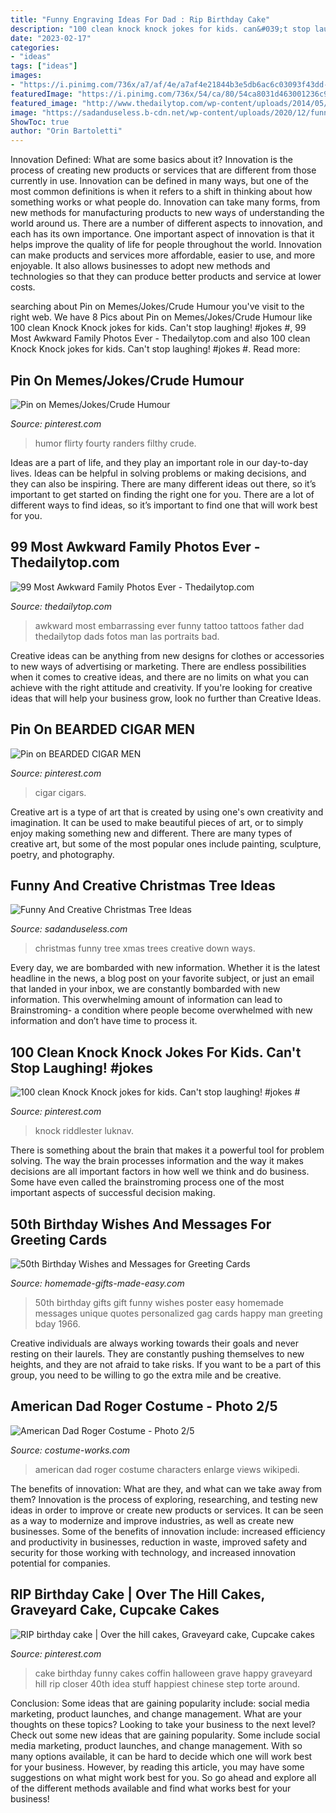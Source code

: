 ```yaml
---
title: "Funny Engraving Ideas For Dad : Rip Birthday Cake"
description: "100 clean knock knock jokes for kids. can&#039;t stop laughing! #jokes #"
date: "2023-02-17"
categories:
- "ideas"
tags: ["ideas"]
images:
- "https://i.pinimg.com/736x/a7/af/4e/a7af4e21844b3e5db6ac6c03093f43dd--funny-stuff-too-funny.jpg"
featuredImage: "https://i.pinimg.com/736x/54/ca/80/54ca8031d463001236c9a34ffe2d9ba3.jpg"
featured_image: "http://www.thedailytop.com/wp-content/uploads/2014/05/Awkward-Family-Photos-62.jpg"
image: "https://sadanduseless.b-cdn.net/wp-content/uploads/2020/12/funny-xmas-trees13.jpg"
ShowToc: true
author: "Orin Bartoletti"
---
```



Innovation Defined: What are some basics about it?
Innovation is the process of creating new products or services that are different from those currently in use. Innovation can be defined in many ways, but one of the most common definitions is when it refers to a shift in thinking about how something works or what people do. Innovation can take many forms, from new methods for manufacturing products to new ways of understanding the world around us. There are a number of different aspects to innovation, and each has its own importance.
One important aspect of innovation is that it helps improve the quality of life for people throughout the world. Innovation can make products and services more affordable, easier to use, and more enjoyable. It also allows businesses to adopt new methods and technologies so that they can produce better products and service at lower costs.

	

		
searching about Pin on Memes/Jokes/Crude Humour you've visit to the right web. We have 8 Pics about Pin on Memes/Jokes/Crude Humour like 100 clean Knock Knock jokes for kids. Can&#039;t stop laughing! #jokes #, 99 Most Awkward Family Photos Ever - Thedailytop.com and also 100 clean Knock Knock jokes for kids. Can&#039;t stop laughing! #jokes #. Read more:
		
    
## Pin On Memes/Jokes/Crude Humour

<img loading=lazy src="https://i.pinimg.com/736x/b2/ee/6f/b2ee6f1ca3b4a6d7c132139a44bcea55.jpg" onerror="this.onerror=null;this.src='https://tse3.mm.bing.net/th?id=OIP.49xPOw6u7IQPggMMvL0IXgHaKf&amp;pid=15.1';" alt="Pin on Memes/Jokes/Crude Humour">

_Source: pinterest.com_

>humor flirty fourty randers filthy crude. 

	

Ideas are a part of life, and they play an important role in our day-to-day lives. Ideas can be helpful in solving problems or making decisions, and they can also be inspiring. There are many different ideas out there, so it’s important to get started on finding the right one for you. There are a lot of different ways to find ideas, so it’s important to find one that will work best for you.

    
## 99 Most Awkward Family Photos Ever - Thedailytop.com

<img loading=lazy src="http://www.thedailytop.com/wp-content/uploads/2014/05/Awkward-Family-Photos-62.jpg" onerror="this.onerror=null;this.src='https://tse4.mm.bing.net/th?id=OIP.v7eAoX_RP3uOhfzvDQMVbAHaKI&amp;pid=15.1';" alt="99 Most Awkward Family Photos Ever - Thedailytop.com">

_Source: thedailytop.com_

>awkward most embarrassing ever funny tattoo tattoos father dad thedailytop dads fotos man las portraits bad. 

	

Creative ideas can be anything from new designs for clothes or accessories to new ways of advertising or marketing. There are endless possibilities when it comes to creative ideas, and there are no limits on what you can achieve with the right attitude and creativity. If you're looking for creative ideas that will help your business grow, look no further than Creative Ideas.

    
## Pin On BEARDED CIGAR MEN

<img loading=lazy src="https://i.pinimg.com/736x/54/ca/80/54ca8031d463001236c9a34ffe2d9ba3.jpg" onerror="this.onerror=null;this.src='https://tse2.mm.bing.net/th?id=OIP.f8UwaUhNGrkV4dlZL3wGRQHaJ3&amp;pid=15.1';" alt="Pin on BEARDED CIGAR MEN">

_Source: pinterest.com_

>cigar cigars. 

	

Creative art is a type of art that is created by using one's own creativity and imagination. It can be used to make beautiful pieces of art, or to simply enjoy making something new and different. There are many types of creative art, but some of the most popular ones include painting, sculpture, poetry, and photography.

    
## Funny And Creative Christmas Tree Ideas

<img loading=lazy src="https://sadanduseless.b-cdn.net/wp-content/uploads/2020/12/funny-xmas-trees13.jpg" onerror="this.onerror=null;this.src='https://tse1.mm.bing.net/th?id=OIP.A4GF2txVbW0UHom4FDFLKAHaJ-&amp;pid=15.1';" alt="Funny And Creative Christmas Tree Ideas">

_Source: sadanduseless.com_

>christmas funny tree xmas trees creative down ways. 

	

Every day, we are bombarded with new information. Whether it is the latest headline in the news, a blog post on your favorite subject, or just an email that landed in your inbox, we are constantly bombarded with new information. This overwhelming amount of information can lead to Brainstroming- a condition where people become overwhelmed with new information and don’t have time to process it.

    
## 100 Clean Knock Knock Jokes For Kids. Can&#039;t Stop Laughing! #jokes #

<img loading=lazy src="https://i.pinimg.com/736x/08/e5/3c/08e53cbdb42a6fb11539a8e568cb7199.jpg" onerror="this.onerror=null;this.src='https://tse1.mm.bing.net/th?id=OIP.oEsx4v91qCDq6eplm-Q07AHaLH&amp;pid=15.1';" alt="100 clean Knock Knock jokes for kids. Can&#039;t stop laughing! #jokes #">

_Source: pinterest.com_

>knock riddlester luknav. 

	

There is something about the brain that makes it a powerful tool for problem solving. The way the brain processes information and the way it makes decisions are all important factors in how well we think and do business. Some have even called the brainstroming process one of the most important aspects of successful decision making.

    
## 50th Birthday Wishes And Messages For Greeting Cards

<img loading=lazy src="http://www.homemade-gifts-made-easy.com/image-files/personalized-50th-birthday-poster-men-1966-800x932.jpg" onerror="this.onerror=null;this.src='https://tse2.mm.bing.net/th?id=OIP.IkN7fR0E0I6M5VlKfOKSmAHaIo&amp;pid=15.1';" alt="50th Birthday Wishes and Messages for Greeting Cards">

_Source: homemade-gifts-made-easy.com_

>50th birthday gifts gift funny wishes poster easy homemade messages unique quotes personalized gag cards happy man greeting bday 1966. 

	

Creative individuals are always working towards their goals and never resting on their laurels. They are constantly pushing themselves to new heights, and they are not afraid to take risks. If you want to be a part of this group, you need to be willing to go the extra mile and be creative.

    
## American Dad Roger Costume - Photo 2/5

<img loading=lazy src="https://photos.costume-works.com/full/roger_from_american_dad1.jpg" onerror="this.onerror=null;this.src='https://tse4.mm.bing.net/th?id=OIP.T3U-JC3HiWOx9DbS_TjuzgHaJ3&amp;pid=15.1';" alt="American Dad Roger Costume - Photo 2/5">

_Source: costume-works.com_

>american dad roger costume characters enlarge views wikipedi. 

	

The benefits of innovation: What are they, and what can we take away from them?
Innovation is the process of exploring, researching, and testing new ideas in order to improve or create new products or services. It can be seen as a way to modernize and improve industries, as well as create new businesses. Some of the benefits of innovation include: increased efficiency and productivity in businesses, reduction in waste, improved safety and security for those working with technology, and increased innovation potential for companies.

    
## RIP Birthday Cake | Over The Hill Cakes, Graveyard Cake, Cupcake Cakes

<img loading=lazy src="https://i.pinimg.com/736x/a7/af/4e/a7af4e21844b3e5db6ac6c03093f43dd--funny-stuff-too-funny.jpg" onerror="this.onerror=null;this.src='https://tse4.mm.bing.net/th?id=OIP.V2bllm_xFV6QzIk43ZGqoAAAAA&amp;pid=15.1';" alt="RIP birthday cake | Over the hill cakes, Graveyard cake, Cupcake cakes">

_Source: pinterest.com_

>cake birthday funny cakes coffin halloween grave happy graveyard hill rip closer 40th idea stuff happiest chinese step torte around. 

	

Conclusion: Some ideas that are gaining popularity include: social media marketing, product launches, and change management. What are your thoughts on these topics?
Looking to take your business to the next level? Check out some new ideas that are gaining popularity. Some include social media marketing, product launches, and change management. With so many options available, it can be hard to decide which one will work best for your business. However, by reading this article, you may have some suggestions on what might work best for you. So go ahead and explore all of the different methods available and find what works best for your business!

